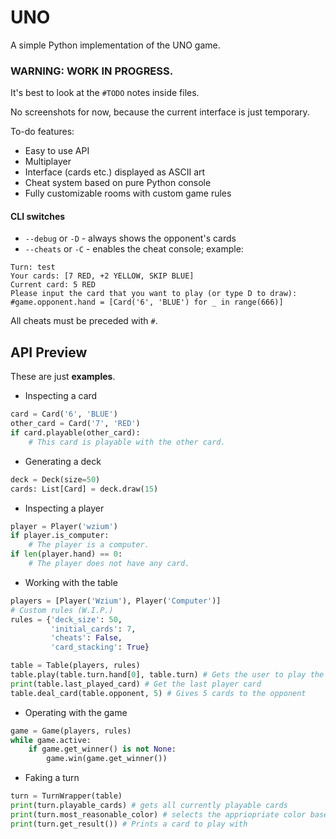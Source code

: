 # UNO
A simple Python implementation of the UNO game.

### WARNING: WORK IN PROGRESS.
It's best to look at the `#TODO` notes inside files.

No screenshots for now, because the current interface is just temporary.

To-do features:
- Easy to use API
- Multiplayer
- Interface (cards etc.) displayed as ASCII art
- Cheat system based on pure Python console
- Fully customizable rooms with custom game rules

#### CLI switches
- `--debug` or `-D` - always shows the opponent's cards
- `--cheats` or `-C` - enables the cheat console; example:
```
Turn: test
Your cards: [7 RED, +2 YELLOW, SKIP BLUE]
Current card: 5 RED
Please input the card that you want to play (or type D to draw): #game.opponent.hand = [Card('6', 'BLUE') for _ in range(666)]
```
All cheats must be preceded with `#`.

## API Preview
These are just **examples**.
- Inspecting a card
```python
card = Card('6', 'BLUE')
other_card = Card('7', 'RED')
if card.playable(other_card):
    # This card is playable with the other card.
```

- Generating a deck
```python
deck = Deck(size=50)
cards: List[Card] = deck.draw(15)
```

- Inspecting a player
```python
player = Player('wzium')
if player.is_computer:
    # The player is a computer.
if len(player.hand) == 0:
    # The player does not have any card.
```

- Working with the table
```python
players = [Player('Wzium'), Player('Computer')]
# Custom rules (W.I.P.)
rules = {'deck_size': 50,
         'initial_cards': 7,
         'cheats': False,
         'card_stacking': True}

table = Table(players, rules)
table.play(table.turn.hand[0], table.turn) # Gets the user to play the first card 
print(table.last_played_card) # Get the last player card
table.deal_card(table.opponent, 5) # Gives 5 cards to the opponent
```

- Operating with the game
```python
game = Game(players, rules)
while game.active:
    if game.get_winner() is not None:
        game.win(game.get_winner())
```

- Faking a turn
```python
turn = TurnWrapper(table)
print(turn.playable_cards) # gets all currently playable cards
print(turn.most_reasonable_color) # selects the appriopriate color based on how many times it appears
print(turn.get_result()) # Prints a card to play with
```